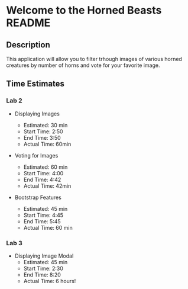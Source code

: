 #  Welcome to the Horned Beasts README

## Description

This application will allow you to filter trhough images of various horned creatures by number of horns and vote for your favorite image.

## Time Estimates 

### Lab 2
- Displaying Images
  - Estimated: 30 min
  - Start Time: 2:50
  - End Time: 3:50
  - Actual Time: 60min

- Voting for Images
  - Estimated: 60 min
  - Start Time: 4:00
  - End Time: 4:42
  - Actual Time: 42min

- Bootstrap Features
  - Estimated: 45 min
  - Start Time: 4:45
  - End Time: 5:45
  - Actual Time: 60 min

### Lab 3
- Displaying Image Modal
  - Estimated: 45 min
  - Start Time: 2:30
  - End Time: 8:20
  - Actual Time: 6 hours!